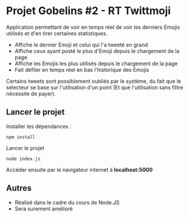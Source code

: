 # Projet Gobelins #2 - RT Twittmoji

Application permettant de voir en temps réel de voir les derniers Emojis utilisés et d'en tirer certaines statistiques. 
- Affiche le dernier Emoji et celui qui l'a tweeté en grand 
- Affiche ceux ayant posté le plus d'Emoji depuis le chargement de la page
- Affiche les Emojis les plus utilisés depuis le chargement de la page
- Fait défiler en temps réel en bas l'historique des Emojis


Certains tweets sont possiblement oubliés par le système, du fait que le selecteur se base sur l'utilisation d'un point (Et que l'utilisation sans filtre nécessite de payer). 

## Lancer le projet 
Installer les dépendances : 
```
npm install
```
Lancer le projet
```
node index.js
```
Accéder ensuite par le navigateur internet à **localhost:5000**

## Autres
- Réalisé dans le cadre du cours de Node.JS
- Sera surement amélioré